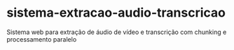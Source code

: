 # sistema-extracao-audio-transcricao
Sistema web para extração de áudio de vídeo e transcrição com chunking e processamento paralelo
